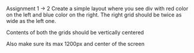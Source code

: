 
Assignment 1 -> 2
Create a simple layout where you see div with red color on the left and blue color on the right.
The right grid should be twice as wide as the left one.

Contents of both the grids should be vertically centered

Also make sure its max 1200px and center of the screen
